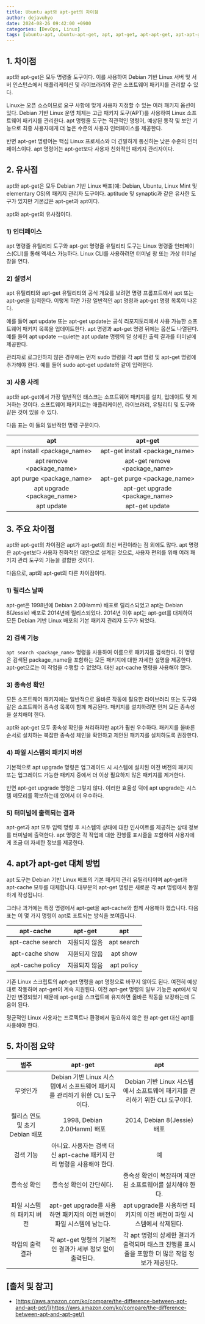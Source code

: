 ```yaml
---
title: Ubuntu apt와 apt-get의 차이점
author: dejavuhyo
date: 2024-08-26 09:42:00 +0900
categories: [DevOps, Linux]
tags: [ubuntu-apt, ubuntu-apt-get, apt, apt-get, apt-apt-get, apt-apt-get-차이점]
---
```


## 1. 차이점
apt와 apt-get은 모두 명령줄 도구이다. 이를 사용하여 Debian 기반 Linux 서버 및 서버 인스턴스에서 애플리케이션 및 라이브러리와 같은 소프트웨어 패키지를 관리할 수 있다.

Linux는 오픈 소스이므로 요구 사항에 맞게 사용자 지정할 수 있는 여러 패키지 옵션이 있다. Debian 기반 Linux 운영 체제는 고급 패키지 도구(APT)를 사용하여 Linux 소프트웨어 패키지를 관리한다. apt 명령줄 도구는 직관적인 명령어, 예상된 동작 및 보안 기능으로 최종 사용자에게 더 높은 수준의 사용자 인터페이스를 제공한다.

반면 apt-get 명령어는 핵심 Linux 프로세스와 더 긴밀하게 통신하는 낮은 수준의 인터페이스이다. apt 명령어는 apt-get보다 사용자 친화적인 패키지 관리자이다.

## 2. 유사점
apt와 apt-get은 모두 Debian 기반 Linux 배포(예: Debian, Ubuntu, Linux Mint 및 elementary OS)의 패키지 관리자 도구이다. aptitude 및 synaptic과 같은 유사한 도구가 있지만 기본값은 apt-get과 apt이다.

apt와 apt-get의 유사점이다.

### 1) 인터페이스
apt 명령줄 유틸리티 도구와 apt-get 명령줄 유틸리티 도구는 Linux 명령줄 인터페이스(CLI)를 통해 액세스 가능하다. Linux CLI를 사용하려면 터미널 창 또는 가상 터미널 창을 연다.

### 2) 설명서
apt 유틸리티와 apt-get 유틸리티의 공식 개요를 보려면 명령 프롬프트에서 apt 또는 apt-get을 입력한다. 이렇게 하면 가장 일반적인 apt 명령과 apt-get 명령 목록이 나온다.

예를 들어 apt update 또는 apt-get update는 공식 리포지토리에서 사용 가능한 소프트웨어 패키지 목록을 업데이트한다. apt 명령과 apt-get 명령 뒤에는 옵션도 나열된다. 예를 들어 apt update --quiet는 apt update 명령의 덜 상세한 출력 결과를 터미널에 제공한다.

관리자로 로그인하지 않은 경우에는 먼저 sudo 명령을 각 apt 명령 및 apt-get 명령에 추가해야 한다. 예를 들어 sudo apt-get update와 같이 입력한다.

### 3) 사용 사례
apt와 apt-get에서 가장 일반적인 태스크는 소프트웨어 패키지를 설치, 업데이트 및 제거하는 것이다. 소프트웨어 패키지로는 애플리케이션, 라이브러리, 유틸리티 및 도구와 같은 것이 있을 수 있다.

다음 표는 이 둘의 일반적인 명령 구문이다.

| apt | apt-get |
|:-----:|:-----:|
| apt install <package_name> | apt-get install <package_name> |
| apt remove <package_name> | apt-get remove <package_name> |
| apt purge <package_name> | apt-get purge <package_name> |
| apt upgrade <package_name> | apt-get upgrade <package_name> |
| apt update | apt-get update |

## 3. 주요 차이점
apt와 apt-get의 차이점은 apt가 apt-get의 최신 버전이라는 점 외에도 많다. apt 명령은 apt-get보다 사용자 친화적인 대안으로 설계된 것으로, 사용자 편의를 위해 여러 패키지 관리 도구의 기능을 결합한 것이다.

다음으로, apt와 apt-get의 다른 차이점이다.

### 1) 릴리스 날짜
apt-get은 1998년에 Debian 2.0(Hamm) 배포로 릴리스되었고 apt는 Debian 8(Jessie) 배포로 2014년에 릴리스되었다. 2014년 이후 apt는 apt-get를 대체하여 모든 Debian 기반 Linux 배포의 기본 패키지 관리자 도구가 되었다.

### 2) 검색 기능
`apt search <package_name>` 명령을 사용하여 이름으로 패키지를 검색한다. 이 명령은 검색된 package_name을 포함하는 모든 패키지에 대한 자세한 설명을 제공한다. apt-get으로는 이 작업을 수행할 수 없었다. 대신 apt-cache 명령을 사용해야 했다.

### 3) 종속성 확인
모든 소프트웨어 패키지에는 일반적으로 올바른 작동에 필요한 라이브러리 또는 도구와 같은 소프트웨어 종속성 목록이 함께 제공된다. 패키지를 설치하려면 먼저 모든 종속성을 설치해야 한다.

apt와 apt-get 모두 종속성 확인을 처리하지만 apt가 훨씬 우수하다. 패키지를 올바른 순서로 설치하는 복잡한 종속성 체인을 확인하고 제안된 패키지를 설치하도록 권장한다.

### 4) 파일 시스템의 패키지 버전
기본적으로 apt upgrade 명령은 업그레이드 시 시스템에 설치된 이전 버전의 패키지 또는 업그레이드 가능한 패키지 중에서 더 이상 필요하지 않은 패키지를 제거한다.

반면 apt-get upgrade 명령은 그렇지 않다. 이러한 효율성 덕에 apt upgrade는 시스템 메모리를 확보하는데 있어서 더 우수하다.

### 5) 터미널에 출력되는 결과
apt-get과 apt 모두 입력 명령 후 시스템의 상태에 대한 인사이트를 제공하는 상태 정보를 터미널에 출력한다. apt 명령은 각 작업에 대한 진행률 표시줄을 포함하여 사용자에게 조금 더 자세한 정보를 제공한다.

## 4. apt가 apt-get 대체 방법
apt 도구는 Debian 기반 Linux 배포의 기본 패키지 관리 유틸리티이며 apt-get과 apt-cache 모두를 대체합니다. 대부분의 apt-get 명령은 새로운 각 apt 명령에서 동일하게 작성됩니다.

그러나 과거에는 특정 명령에서 apt-get을 apt-cache와 함께 사용해야 했습니다. 다음 표는 이 몇 가지 명령이 apt로 포트되는 방식을 보여줍니다.

| apt-cache | apt-get | apt |
|:-----:|:-----:|:-----:|
| apt-cache search | 지원되지 않음 | apt search |
| apt-cache show | 지원되지 않음 | apt show |
| apt-cache policy | 지원되지 않음 | apt policy |

기존 Linux 스크립트의 apt-get 명령을 apt 명령으로 바꾸지 않아도 된다. 여전히 예상대로 작동하며 apt-get이 계속 지원된다. 이전 apt-get 명령의 일부 기능은 apt에서 약간만 변경되었기 때문에 apt-get을 스크립트에 유지하면 올바른 작동을 보장하는데 도움이 된다.

평균적인 Linux 사용자는 프로젝트나 환경에서 필요하지 않은 한 apt-get 대신 apt를 사용해야 한다.

## 5. 차이점 요약

| 범주 | apt-get | apt |
|:-----:|:-----:|:-----:|
| 무엇인가 | Debian 기반 Linux 시스템에서 소프트웨어 패키지를 관리하기 위한 CLI 도구이다. | Debian 기반 Linux 시스템에서 소프트웨어 패키지를 관리하기 위한 CLI 도구이다. |
| 릴리스 연도 및 초기 Debian 배포 | 1998, Debian 2.0(Hamm) 배포 | 2014, Debian 8(Jessie) 배포 |
| 검색 기능 | 아니요. 사용자는 검색 대신 apt-cache 패키지 관리 명령을 사용해야 한다. | 예 |
| 종속성 확인 | 종속성 확인이 간단히다. | 종속성 확인이 복잡하며 제안된 소프트웨어를 설치해야 한다. |
| 파일 시스템의 패키지 버전 | apt-get upgrade를 사용하면 패키지의 이전 버전이 파일 시스템에 남는다. | apt upgrade를 사용하면 패키지의 이전 버전이 파일 시스템에서 삭제된다. |
| 작업의 출력 결과 | 각 apt-get 명령의 기본적인 결과가 세부 정보 없이 출력된다. | 각 apt 명령의 상세한 결과가 출력되며 태스크 진행률 표시줄을 포함한 더 많은 작업 정보가 제공된다. |

## [출처 및 참고]
* [https://aws.amazon.com/ko/compare/the-difference-between-apt-and-apt-get/](https://aws.amazon.com/ko/compare/the-difference-between-apt-and-apt-get/)
